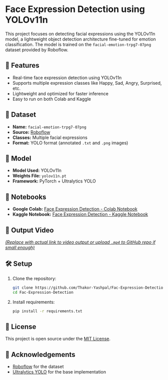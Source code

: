 # Face Expression Detection using YOLOv11n

This project focuses on detecting facial expressions using the YOLOv11n model, a lightweight object detection architecture fine-tuned for emotion classification. The model is trained on the `facial-emotion-trpg7-07png` dataset provided by Roboflow.

## 🚀 Features

- Real-time face expression detection using YOLOv11n
- Supports multiple expression classes like Happy, Sad, Angry, Surprised, etc.
- Lightweight and optimized for faster inference
- Easy to run on both Colab and Kaggle

## 📁 Dataset

- **Name:** `facial-emotion-trpg7-07png`
- **Source:** [Roboflow](https://roboflow.com/)
- **Classes:** Multiple facial expressions
- **Format:** YOLO format (annotated `.txt` and `.png` images)

## 🧠 Model

- **Model Used:** YOLOv11n
- **Weights File:** `yolov11n.pt`
- **Framework:** PyTorch + Ultralytics YOLO

## 🧪 Notebooks

- **Google Colab:** [Face Expression Detection - Colab Notebook](https://colab.research.google.com/drive/1N_d27-8AUyteTun3tvBVp11rb7DfGexR?usp=sharing)
- **Kaggle Notebook:** [Face Expression Detection - Kaggle Notebook](https://www.kaggle.com/models/yashpalthakor/face-expression-detection)

## 🎥 Output Video



[*(Replace with actual link to video output or upload `.mp4` to GitHub repo if small enough)*](https://github.com/user-attachments/assets/f1db7209-349c-47db-9e0b-2c99a706612a)

## 🛠️ Setup
1. Clone the repository:
    ```bash
    git clone https://github.com/Thakor-Yashpal/Fac-Expression-Detection
    cd Fac-Expression-Detection
    ```

2. Install requirements:
    ```bash
    pip install -r requirements.txt
    ```
## 📝 License

This project is open source under the [MIT License](LICENSE).

## 🙌 Acknowledgements

- [Roboflow](https://roboflow.com/) for the dataset
- [Ultralytics YOLO](https://github.com/ultralytics/yolov11n) for the base implementation
